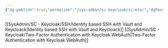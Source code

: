 ```yaml
---
{"dg-publish":true,"permalink":"/sys-admin/sc-keycloak/sc-mfa/","dgPassFrontmatter":true}
---
```


[[SysAdmin/SC - Keycloak/SSH/Identity based SSH with Vault and Keycloack\|Identity based SSH with Vault and Keycloack]]
[[SysAdmin/SC - Keycloak/Two-Factor Authentication with Keycloak WebAuth\|Two-Factor Authentication with Keycloak WebAuth]]
